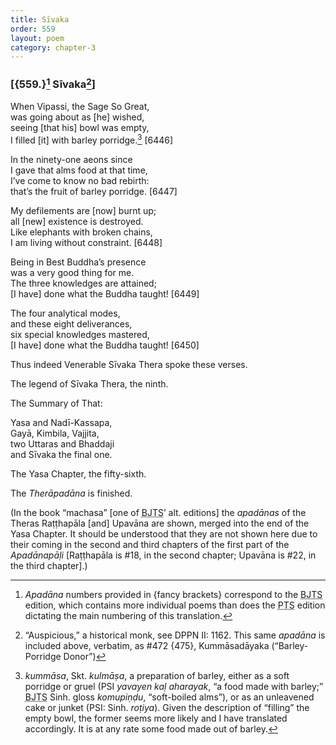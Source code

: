 ```yaml
---
title: Sīvaka
order: 559
layout: poem
category: chapter-3
---
```


### \[{559.}[^1] Sīvaka[^2]\]

When Vipassi, the Sage So Great,  
was going about as \[he\] wished,  
seeing \[that his\] bowl was empty,  
I filled \[it\] with barley porridge.[^3] \[6446\]

In the ninety-one aeons since  
I gave that alms food at that time,  
I’ve come to know no bad rebirth:  
that’s the fruit of barley porridge. \[6447\]

My defilements are \[now\] burnt up;  
all \[new\] existence is destroyed.  
Like elephants with broken chains,  
I am living without constraint. \[6448\]

Being in Best Buddha’s presence  
was a very good thing for me.  
The three knowledges are attained;  
\[I have\] done what the Buddha taught! \[6449\]

The four analytical modes,  
and these eight deliverances,  
six special knowledges mastered,  
\[I have\] done what the Buddha taught! \[6450\]

Thus indeed Venerable Sīvaka Thera spoke these verses.

The legend of Sīvaka Thera, the ninth.

The Summary of That:

Yasa and Nadī-Kassapa,  
Gayā, Kimbila, Vajjita,  
two Uttaras and Bhaddaji  
and Sīvaka the final one.  

The Yasa Chapter, the fifty-sixth.

The *Therāpadāna* is finished.

(In the book “machasa” \[one of <abbr title="Buddha Jayanthi Tripitaka Series">BJTS</abbr>’ alt. editions\] the *apadānas* of
the Theras Raṭṭhapāla \[and\] Upavāna are shown, merged into the end of
the Yasa Chapter. It should be understood that they are not shown here
due to their coming in the second and third chapters of the first part
of the *Apadānapāḷi* \[Raṭṭhapāla is \#18, in the second chapter;
Upavāna is \#22, in the third chapter\].)

[^1]: *Apadāna* numbers provided in {fancy brackets} correspond to the <abbr title="Buddha Jayanthi Tripitaka Series">BJTS</abbr> edition, which contains more individual poems than does the <abbr title="Pali Text Society">PTS</abbr> edition dictating the main numbering of this translation.

[^2]: “Auspicious,” a historical monk, see DPPN II: 1162. This same *apadāna* is included above, verbatim, as \#472 {475}, Kummāsadāyaka (“Barley-Porridge Donor”)

[^3]: *kummāsa*, Skt. *kulmāṣa*, a preparation of barley, either as a soft porridge or gruel (PSI *yavayen kaḷ aharayak*, “a food made with barley;” <abbr title="Buddha Jayanthi Tripitaka Series">BJTS</abbr> Sinh. gloss *komupiṇḍu*, “soft-boiled alms”), or as an unleavened cake or junket (PSI: Sinh. *roṭiya*). Given the description of “filling” the empty bowl, the former seems more likely and I have translated accordingly. It is at any rate some food made out of barley.

